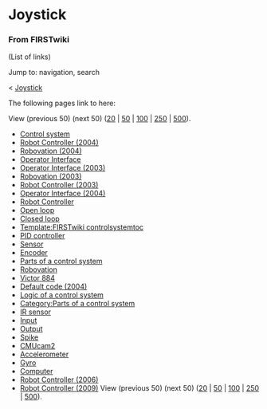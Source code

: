 # Joystick

### From FIRSTwiki

(List of links)

Jump to: navigation, search

&lt; [Joystick](/index.php?title=Joystick&redirect=no "Joystick" )  

The following pages link to here:

View (previous 50) (next 50)
([20](/index.php?title=Special:Whatlinkshere/Joystick&limit=20&from=0
"Special:Whatlinkshere/Joystick" ) |
[50](/index.php?title=Special:Whatlinkshere/Joystick&limit=50&from=0
"Special:Whatlinkshere/Joystick" ) |
[100](/index.php?title=Special:Whatlinkshere/Joystick&limit=100&from=0
"Special:Whatlinkshere/Joystick" ) |
[250](/index.php?title=Special:Whatlinkshere/Joystick&limit=250&from=0
"Special:Whatlinkshere/Joystick" ) |
[500](/index.php?title=Special:Whatlinkshere/Joystick&limit=500&from=0
"Special:Whatlinkshere/Joystick" )).

  * [Control system](/index.php/Control_system "Control system" )
  * [Robot Controller (2004)](/index.php/Robot_Controller_%282004%29 "Robot Controller \(2004\)" )
  * [Robovation (2004)](/index.php/Robovation_%282004%29 "Robovation \(2004\)" )
  * [Operator Interface](/index.php/Operator_Interface "Operator Interface" )
  * [Operator Interface (2003)](/index.php/Operator_Interface_%282003%29 "Operator Interface \(2003\)" )
  * [Robovation (2003)](/index.php/Robovation_%282003%29 "Robovation \(2003\)" )
  * [Robot Controller (2003)](/index.php/Robot_Controller_%282003%29 "Robot Controller \(2003\)" )
  * [Operator Interface (2004)](/index.php/Operator_Interface_%282004%29 "Operator Interface \(2004\)" )
  * [Robot Controller](/index.php/Robot_Controller "Robot Controller" )
  * [Open loop](/index.php/Open_loop "Open loop" )
  * [Closed loop](/index.php/Closed_loop "Closed loop" )
  * [Template:FIRSTwiki controlsystemtoc](/index.php/Template:FIRSTwiki_controlsystemtoc "Template:FIRSTwiki controlsystemtoc" )
  * [PID controller](/index.php/PID_controller "PID controller" )
  * [Sensor](/index.php/Sensor "Sensor" )
  * [Encoder](/index.php/Encoder "Encoder" )
  * [Parts of a control system](/index.php/Parts_of_a_control_system "Parts of a control system" )
  * [Robovation](/index.php/Robovation "Robovation" )
  * [Victor 884](/index.php/Victor_884 "Victor 884" )
  * [Default code (2004)](/index.php/Default_code_%282004%29 "Default code \(2004\)" )
  * [Logic of a control system](/index.php/Logic_of_a_control_system "Logic of a control system" )
  * [Category:Parts of a control system](/index.php/Category:Parts_of_a_control_system "Category:Parts of a control system" )
  * [IR sensor](/index.php/IR_sensor "IR sensor" )
  * [Input](/index.php/Input "Input" )
  * [Output](/index.php/Output "Output" )
  * [Spike](/index.php/Spike "Spike" )
  * [CMUcam2](/index.php/CMUcam2 "CMUcam2" )
  * [Accelerometer](/index.php/Accelerometer "Accelerometer" )
  * [Gyro](/index.php/Gyro "Gyro" )
  * [Computer](/index.php/Computer "Computer" )
  * [Robot Controller (2006)](/index.php/Robot_Controller_%282006%29 "Robot Controller \(2006\)" )
  * [Robot Controller (2009)](/index.php/Robot_Controller_%282009%29 "Robot Controller \(2009\)" )
View (previous 50) (next 50)
([20](/index.php?title=Special:Whatlinkshere/Joystick&limit=20&from=0
"Special:Whatlinkshere/Joystick" ) |
[50](/index.php?title=Special:Whatlinkshere/Joystick&limit=50&from=0
"Special:Whatlinkshere/Joystick" ) |
[100](/index.php?title=Special:Whatlinkshere/Joystick&limit=100&from=0
"Special:Whatlinkshere/Joystick" ) |
[250](/index.php?title=Special:Whatlinkshere/Joystick&limit=250&from=0
"Special:Whatlinkshere/Joystick" ) |
[500](/index.php?title=Special:Whatlinkshere/Joystick&limit=500&from=0
"Special:Whatlinkshere/Joystick" )).

